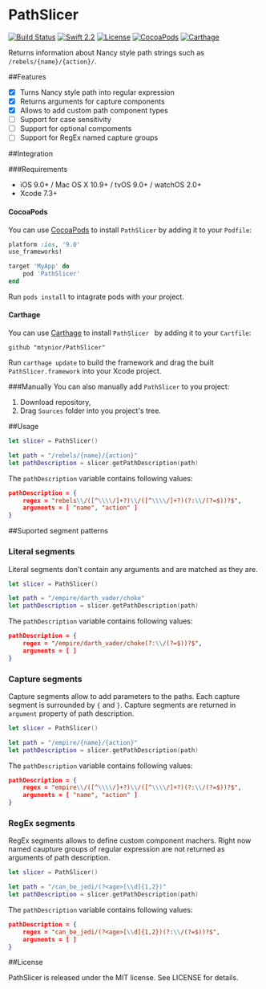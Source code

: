# PathSlicer 
[![Build Status](https://travis-ci.org/mtynior/PathSlicer.svg?branch=master)](https://travis-ci.org/mtynior/PathSlicer) [![Swift 2.2](https://img.shields.io/badge/language-Swift-orange.svg?style=flat)](https://developer.apple.com/swift/) [![License](https://img.shields.io/badge/license-MIT-blue.svg)](https://github.com/mtynior/PathSlicer/blob/master/LICENSE.md) [![CocoaPods](https://img.shields.io/cocoapods/v/PathSlicer.svg)](https://cocoapods.org/pods/PathSlicer) [![Carthage](https://img.shields.io/badge/Carthage-compatible-4BC51D.svg?style=flat)](https://github.com/Carthage/Carthage)

Returns information about Nancy style path strings such as `/rebels/{name}/{action}/`.

##Features

- [x] Turns Nancy style path into regular expression
- [x] Returns arguments for capture components
- [x] Allows to add custom path component types
- [ ] Support for case sensitivity
- [ ] Support for optional compoments
- [ ] Support for RegEx named capture groups

##Integration

###Requirements

- iOS 9.0+ / Mac OS X 10.9+ / tvOS 9.0+ / watchOS 2.0+
- Xcode 7.3+

#### CocoaPods
You can use [CocoaPods](http://cocoapods.org/) to install `PathSlicer` by adding it to your `Podfile`:

```ruby
platform :ios, '9.0'
use_frameworks!

target 'MyApp' do
	pod 'PathSlicer'
end
```
Run `pods install` to intagrate pods with your project.

#### Carthage
You can use [Carthage](https://github.com/Carthage/Carthage) to install `PathSlicer ` by adding it to your `Cartfile`:

```
github "mtynior/PathSlicer"
```
Run `carthage update` to build the framework and drag the built `PathSlicer.framework` into your Xcode project.

###Manually
You can also manually add `PathSlicer` to you project:

1. Download repository,
2. Drag `Sources` folder into you project's tree.

##Usage

```swift
let slicer = PathSlicer()

let path = "/rebels/{name}/{action}"
let pathDescription = slicer.getPathDescription(path)
```
The `pathDescription` variable contains following values:

```json
pathDescription = {
	regex = "rebels\\/([^\\\\/]+?)\\/([^\\\\/]+?)(?:\\/(?=$))?$",
	arguments = [ "name", "action" ]
}
```

##Suported segment patterns

### Literal segments
Literal segments don't contain any arguments and are matched as they are.

```swift
let slicer = PathSlicer()

let path = "/empire/darth_vader/choke"
let pathDescription = slicer.getPathDescription(path)
```
The `pathDescription` variable contains following values:

```json
pathDescription = {
	regex = "/empire/darth_vader/choke(?:\\/(?=$))?$",
	arguments = [ ]
}
```

### Capture segments
Capture segments allow to add parameters to the paths. Each capture segment is surrounded by `{` and `}`. Capture segments are returned in `argument` property of path description. 

```swift
let slicer = PathSlicer()

let path = "/empire/{name}/{action}"
let pathDescription = slicer.getPathDescription(path)
```
The `pathDescription` variable contains following values:

```json
pathDescription = {
	regex = "empire\\/([^\\\\/]+?)\\/([^\\\\/]+?)(?:\\/(?=$))?$",
	arguments = [ "name", "action" ]
}
```

### RegEx segments 
RegEx segments allows to define custom component machers. Right now named caupture groups of regular expression are not returned as arguments of path description.

```swift
let slicer = PathSlicer()

let path = "/can_be_jedi/(?<age>[\\d]{1,2})"
let pathDescription = slicer.getPathDescription(path)
```
The `pathDescription` variable contains following values:

```json
pathDescription = {
	regex = "can_be_jedi/(?<age>[\\d]{1,2})(?:\\/(?=$))?$",
	arguments = [ ]
}
```

##License

PathSlicer is released under the MIT license. See LICENSE for details.